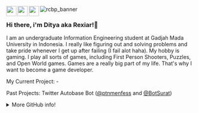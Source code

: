 ![rcbp_banner](https://user-images.githubusercontent.com/24343313/148791734-b86bee40-09ad-408b-bb97-0358cde9c14e.png)
<a href="https://www.instagram.com/radityacbp/" target="blank"><img align="left" src="https://user-images.githubusercontent.com/24343313/148799923-3930a22c-3b23-4236-8376-9a89a8c718ac.png" height="27" /></a>
<a href="https://open.spotify.com/user/raditya.cbp?si=051f7855db2747b0" target="blank"><img align="left" src="https://user-images.githubusercontent.com/24343313/148800248-2f04e4db-7492-46a3-b105-2fd97abcb7ee.png" height="27" /></a>
<a href="https://www.linkedin.com/in/raditya-prabowo-612682216/" target="blank"><img align="left" src="https://user-images.githubusercontent.com/24343313/148800372-795838bf-10a3-4342-afda-4797528a7e21.png" height="27" /></a>
### Hi there, i'm Ditya aka Rexiar!👋
I am an undergraduate Information Engineering student at Gadjah Mada University in Indonesia. I really like figuring out and solving problems and take pride whenever I get up after failing (I fail alot haha).
My hobby is gaming. I play all sorts of games, including First Person Shooters, Puzzles, and Open World games. Games are a really big part of my life. That's why I want to become a game developer.

My Current Project: -

Past Projects: Twitter Autobase Bot ([@ptnmenfess](https://twitter.com/ptnmenfess "ptnmenfess") and [@BotSurat](https://twitter.com/BotSurat "BotSurat"))

<details>
 <summary>More GitHub info!</summary>

 ![Anurag's GitHub stats](https://github-readme-stats.vercel.app/api?username=Rexiar&show_icons=true&theme=dark)

</details>
